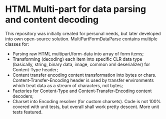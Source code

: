 # HTML Multi-part for data parsing and content decoding
This repository was initially created for personal needs, but later developed into own open-source solution. 
MultiPartFormDataParse contains multiple classes for:
* Parsing raw HTML multipart/form-data into array of form items;
* Transforming (decoding) each item into specific CLR data type (basically, string, binary data, image, common xml deserializer) for Content-Type header;
* Content transfer encoding content transformation into bytes or chars. Content-Transfer-Encoding header is used by transfer environments which treat data as a stream of characters, not bytes;
* Factories for Content-Type and Content-Transfer-Encoding content decoders;
* Charset into Encoding resolver (for custom charsets).
Code is not 100% covered with unit tests, but overall shall work pretty descent. More unit tests featured.
